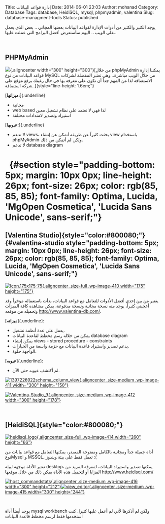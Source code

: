 Title: إدارة قواعد البيانات
Date: 2014-06-01 23:03
Author: mohanad
Category: Database
Tags: database, HeidiSQL, mysql, phpmyadmin, valentina
Slug: database-managment-tools
Status: published

يوجد الكثير والكثير من أدوات الإدارة لقواعد البيانات بعضها المجاني .. بعض الذي يعمل على الويب .. اليوم سأستعرض أفضل البرامج التي عملت عليها..

 

PHPMyAdmin
----------------------------------------------

![](http://www.livehacking.com/web/wp-content/uploads/2012/09/phpmyadmin_logo_300x300.png){.aligncenter width="300" height="300"}[من خلال phpMyAdmin يمكننا إدارة قواعد البيانات من نوع MySQL من خلال الويب مباشرة.. وهي تعتبر المفضلة لشركات الاستضافة لذا من المهم جداً أن تكون على معرفة بها في حال رغبتك برفع موقع على شركة استضافة..]{style="line-height: 1.6em;"}

[**ميزاتها:**]{.underline}

-   مجانية
-   web based لذا فهي لا تعتمد على نظام تشغيل معين
-   استيراد وتصدير لامتدادات مختلفة

[**عيوبها:**]{.underline}

-   لا تدعم views، بحثت كثيراً عن طريقة أتمكن عن إنشاء view باستخدام phpMyAdmin ولكن لم أتمكن من ذلك.
-   لا تدعم database diagram

   {#section style="padding-bottom: 5px; margin: 10px 0px; line-height: 26px; font-size: 26px; color: rgb(85, 85, 85); font-family: Optima, Lucida, 'MgOpen Cosmetica', 'Lucida Sans Unicode', sans-serif;"}
=

[Valentina Studio]{style="color:#800080;"}  {#valentina-studio style="padding-bottom: 5px; margin: 10px 0px; line-height: 26px; font-size: 26px; color: rgb(85, 85, 85); font-family: Optima, Lucida, 'MgOpen Cosmetica', 'Lucida Sans Unicode', sans-serif;"}
------------------------------------------

[![Icon.175x175-75](http://mycodee.com/wp-content/uploads/2014/06/Icon.175x175-75.png){.aligncenter .size-full .wp-image-410 width="175" height="175"}](http://mycodee.com/wp-content/uploads/2014/06/Icon.175x175-75.png)

يعتبر من بين إحدى أفضل الأدوات للتعامل مع قواعد البيانات، بدأت باستعماله مؤخراً وقد أعجبني كثيراً، يوجد منه نسخة مجانية ونسخة مدفوعة، يمكن مشاهدة كافة الميزات وتحميله من موقعه <http://www.valentina-db.com/>.

[**ميزاته**]{.underline}:

-   يعمل على عدة أنظمة تشغيل.
-   يمكن من خلاله رسم مخطط لقاعدة البيانات database diagram
-   يمكن إنشاء views - stored procedure - constraints
-   يدعم تصدير واستيراد قاعدة البيانات مع حزمة واسعة من الخيارات.
-   الواجهة حلوة.

[**عيوبه**]{.underline}:

-   لم أكتشف عيوبه حتى الآن.

[![1397226922schema\_column\_view](http://mycodee.com/wp-content/uploads/2014/06/1397226922schema_column_view-300x150.png){.aligncenter .size-medium .wp-image-411 width="300" height="150"}](http://mycodee.com/wp-content/uploads/2014/06/1397226922schema_column_view.png)

[![Valentina-Studio\_9](http://mycodee.com/wp-content/uploads/2014/06/Valentina-Studio_9-300x178.jpg){.aligncenter .size-medium .wp-image-412 width="300" height="178"}](http://mycodee.com/wp-content/uploads/2014/06/Valentina-Studio_9.jpg)

 

[HeidiSQL]{style="color:#800080;"} 
----------------------------------

[![heidisql\_logo](http://mycodee.com/wp-content/uploads/2014/06/heidisql_logo.png){.aligncenter .size-full .wp-image-414 width="260" height="66"}](http://mycodee.com/wp-content/uploads/2014/06/heidisql_logo.png)

أداة جميلة جداً ومجانية بالكامل ومفتوحة المصدر، يمكنها التعامل مع قواعد بيانات من نوعMysql و MSSQL، تعمل فقط على بيئة ويندوز :(

تعتبر الأداة موجهة لبيئة desktop، يمكنها تصدير واستيراد البيانات، لمعرفة المزيد من المزايا أو لتحميل هذه الأداة يمكن ذلك من خلال موقعها <http://www.heidisql.com/>

[![host\_commandstats](http://mycodee.com/wp-content/uploads/2014/06/host_commandstats-300x212.png){.aligncenter .size-medium .wp-image-416 width="300" height="212"}](http://mycodee.com/wp-content/uploads/2014/06/host_commandstats.png)[![view\_editor](http://mycodee.com/wp-content/uploads/2014/06/view_editor-300x244.png){.aligncenter .size-medium .wp-image-415 width="300" height="244"}](http://mycodee.com/wp-content/uploads/2014/06/view_editor.png)

<div>

 

</div>

<div>

يوجد أيضاً أداة mysql workbench ولكن لم أذكرها لأني لم أعمل عليها كثيرا، كنت استخدمها فقط لرسم مخطط قاعدة البيانات

</div>

<div>

 

</div>
